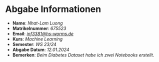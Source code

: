 # Abgabe Informationen

- **Name**: *Nhat-Lam Luong*
- **Matrikelnummer**: *675523*
- **Email**: *inf3381@hs-worms.de*
- **Kurs**: *Machine Learning*
- **Semester**: *WS 23/24*
- **Abgabe Datum**: *12.01.2024*
- **Bemerken**: *Beim Diabetes Dataset habe ich zwei Notebooks erstellt.*
